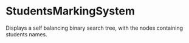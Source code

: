# StudentsMarkingSystem
Displays a self balancing binary search tree, with the nodes containing students names.
